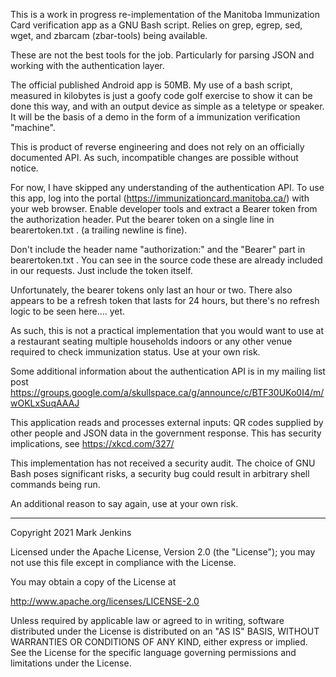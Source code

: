 This is a work in progress re-implementation of the Manitoba Immunization Card verification app as a GNU Bash script. Relies on grep, egrep, sed, wget, and zbarcam (zbar-tools) being available.

These are not the best tools for the job. Particularly for parsing JSON and working with the authentication layer.

The official published Android app is 50MB. My use of a bash script, measured in kilobytes is just a goofy code golf exercise to show it can be done this way, and with an output device as simple as a teletype or speaker. It will be the basis of a demo in the form of a immunization verification "machine".

This is product of reverse engineering and does not rely on an officially documented API. As such, incompatible changes are possible without notice.

For now, I have skipped any understanding of the authentication API. To use this app, log into the portal (https://immunizationcard.manitoba.ca/) with your web browser. Enable developer tools and extract a Bearer token from the authorization header. Put the bearer token on a single line in bearertoken.txt . (a trailing newline is fine).

Don't include the header name "authorization:" and the "Bearer" part in bearertoken.txt . You can see in the source code these are already included in our requests. Just include the token itself.

Unfortunately, the bearer tokens only last an hour or two. There also appears to be a refresh token that lasts for 24 hours, but there's no refresh logic to be seen here.... yet.

As such, this is not a practical implementation that you would want to use at a restaurant seating multiple households indoors or any other venue required to check immunization status. Use at your own risk.

Some additional information about the authentication API is in my mailing list post
https://groups.google.com/a/skullspace.ca/g/announce/c/BTF30UKo0I4/m/wOKLxSuqAAAJ

This application reads and processes external inputs: QR codes supplied by other people and JSON data in the government response. This has security implications, see
https://xkcd.com/327/

This implementation has not received a security audit. The choice of GNU Bash poses significant risks, a security bug could result in arbitrary shell commands being run.

An additional reason to say again, use at your own risk.

--------------------

Copyright 2021 Mark Jenkins

Licensed under the Apache License, Version 2.0 (the "License");
you may not use this file except in compliance with the License.

You may obtain a copy of the License at

  http://www.apache.org/licenses/LICENSE-2.0

Unless required by applicable law or agreed to in writing, software
distributed under the License is distributed on an "AS IS" BASIS,
WITHOUT WARRANTIES OR CONDITIONS OF ANY KIND, either express or implied.
See the License for the specific language governing permissions and
limitations under the License.